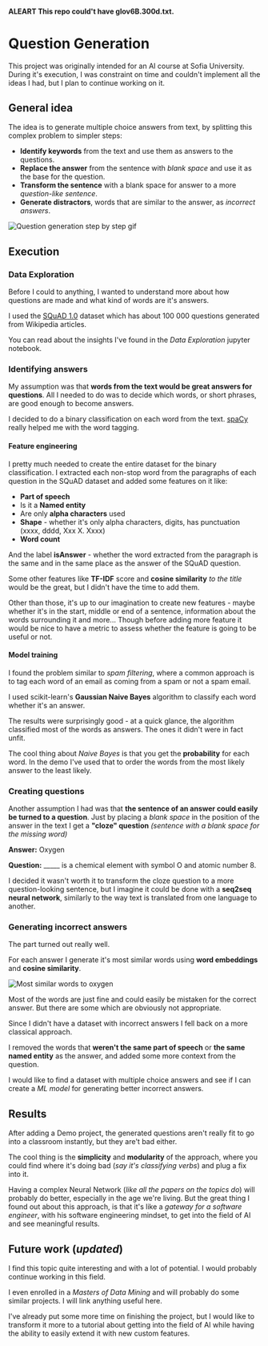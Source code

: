 
#### **ALEART** This repo could't have glov6B.300d.txt.
#  Question Generation
This project was originally intended for an AI course at Sofia University. During it's execution, I was constraint on time and couldn't implement all the ideas I had, but I plan to continue working on it.

## General idea
The idea is to generate multiple choice answers from text, by splitting this complex problem to simpler steps:

 - **Identify keywords** from the text and use them as answers to the questions.
 - **Replace the answer** from the sentence with *blank space* and use it as the base for the question.
 - **Transform the sentence** with a blank space for answer to a more *question-like sentence*.
 - **Generate distractors**, words that are similar to the answer, as *incorrect answers*.

![Question generation step by step gif](https://media.giphy.com/media/1n4JPydITD3mGvTZBZ/giphy.gif)

## Execution

### Data Exploration
Before I could to anything, I wanted to understand more about how questions are made and what kind of words are it's answers.

I used the [SQuAD 1.0](https://rajpurkar.github.io/SQuAD-explorer/) dataset which has about 100 000 questions generated from Wikipedia articles.

You can read about the insights I've found in the *Data Exploration* jupyter notebook.

### Identifying answers
My assumption was that **words from the text would be great answers for questions**. All I needed to do was to decide which words, or short phrases, are good enough to become answers.

I decided to do a binary classification on each word from the text. [spaCy](https://spacy.io/) really helped me with the word tagging.

#### Feature engineering
I pretty much needed to create the entire dataset for the binary classification. 
I extracted each non-stop word from the paragraphs of each question in the SQuAD dataset and added some features on it like:

 - **Part of speech**
 - Is it a **Named entity**
 - Are only **alpha characters** used
 - **Shape** - whether it's only alpha characters, digits, has punctuation (xxxx, dddd, Xxx X. Xxxx)
 - **Word count**

And the label **isAnswer** - whether the word extracted from the paragraph is the same and in the same place as the answer of the SQuAD question. 

Some other features like **TF-IDF** score and **cosine similarity** *to the title* would be the great, but I didn't have the time to add them.

Other than those, it's up to our imagination to create new features - maybe whether it's in the start, middle or end of a sentence,  information about the words surrounding it and more... Though before adding more feature it would be nice to have a metric to assess whether the feature is going to be useful or not.

#### Model training
I found the problem similar to *spam filtering*, where a common approach is to tag each word of an email as coming from a spam or not a spam email.

I used scikit-learn's **Gaussian Naive Bayes** algorithm to classify each word whether it's an answer.

The results were surprisingly good - at a quick glance, the algorithm classified most of the words as answers. The ones it didn't were in fact unfit.

The cool thing about *Naive Bayes* is that you get the **probability** for each word. In the demo I've used that to order the words from the most likely answer to the least likely.

### Creating questions
Another assumption I had was that **the sentence of an answer could easily be turned to a question**. Just by placing a *blank space* in the position of the answer in the text I get a **"cloze" question** *(sentence with a blank space for the missing word)*

**Answer:** 
Oxygen

**Question:**
 \_____ is a chemical element with symbol O and atomic number 8.

I decided it wasn't worth it to transform the cloze question to a more question-looking sentence, but I imagine it could be done with a **seq2seq neural network**, similarly to the way text is translated from one language to another.

### Generating incorrect answers
The part turned out really well. 

For each answer I generate it's most similar words using **word embeddings** and **cosine similarity**.

![Most similar words to oxygen](https://i.gyazo.com/175b9f86b3defc0798800cb06169cc3f.png)

Most of the words are just fine and could easily be mistaken for the correct answer. But there are some which are obviously not appropriate.

Since I didn't have a dataset with incorrect answers I fell back on a more classical approach.

I removed the words that **weren't the same part of speech** or **the same named entity** as the answer, and added some more context from the question.

I would like to find a dataset with multiple choice answers and see if I can create a *ML model* for generating better incorrect answers.

## Results
After adding a Demo project, the generated questions aren't really fit to go into a classroom instantly, but they are't bad either. 

The cool thing is the **simplicity** and **modularity** of the approach, where you could find where it's doing bad (*say it's classifying verbs*) and plug a fix into it. 

Having a complex Neural Network (*like all the papers on the topics do*) will probably do better, especially in the age we're living. But the great thing I found out about this approach, is that it's like a *gateway for a software engineer*, with his software engineering mindset, to get into the field of AI and see meaningful results. 

## Future work (*updated*)
I find this topic quite interesting and with a lot of potential. I would probably continue working in this field.

 I even enrolled in a *Masters of Data Mining* and will probably do some similar projects. I will link anything useful here.

I've already put some more time on finishing the project, but I would like to transform it more to a tutorial about getting into the field of AI while having the ability to easily extend it with new custom features. 
